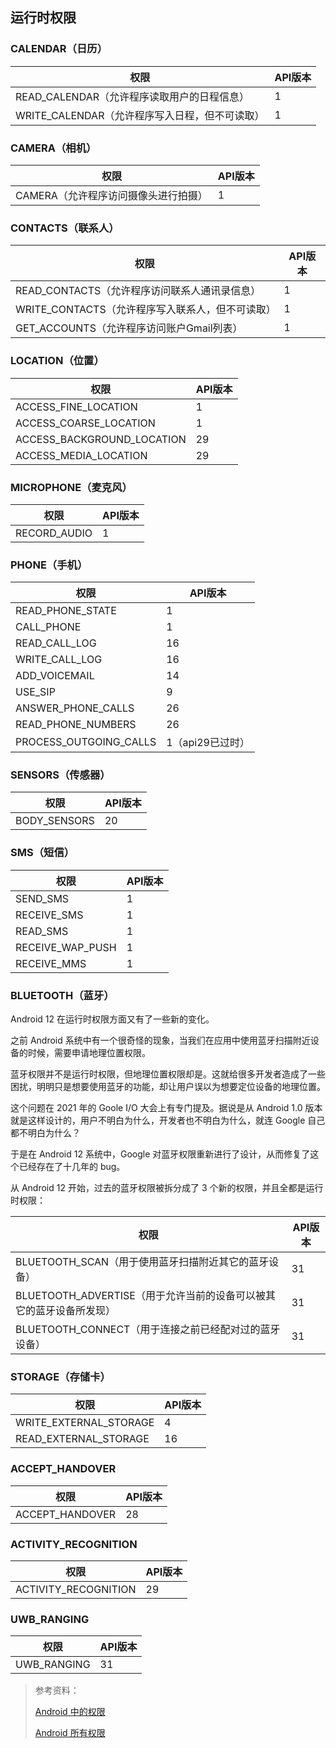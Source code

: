 ## 运行时权限

### CALENDAR（日历）

| 权限                                           | API版本 |
| ---------------------------------------------- | ------- |
| READ_CALENDAR（允许程序读取用户的日程信息）    | 1       |
| WRITE_CALENDAR（允许程序写入日程，但不可读取） | 1       |

### CAMERA（相机）

| 权限                                 | API版本 |
| ------------------------------------ | ------- |
| CAMERA（允许程序访问摄像头进行拍摄） | 1       |

### CONTACTS（联系人）

| 权限                                             | API版本 |
| ------------------------------------------------ | ------- |
| READ_CONTACTS（允许程序访问联系人通讯录信息）    | 1       |
| WRITE_CONTACTS（允许程序写入联系人，但不可读取） | 1       |
| GET_ACCOUNTS（允许程序访问账户Gmail列表）        | 1       |

### LOCATION（位置）

| 权限                       | API版本 |
| -------------------------- | ------- |
| ACCESS_FINE_LOCATION       | 1       |
| ACCESS_COARSE_LOCATION     | 1       |
| ACCESS_BACKGROUND_LOCATION | 29      |
| ACCESS_MEDIA_LOCATION      | 29      |

### MICROPHONE（麦克风）

| 权限                | API版本 |
| ------------------- | ------- |
| RECORD_AUDIO        | 1       |

### PHONE（手机）

| 权限                       | API版本 |
| -------------------------- | ------- |
| READ_PHONE_STATE           | 1       |
| CALL_PHONE                 | 1       |
| READ_CALL_LOG              | 16      |
| WRITE_CALL_LOG             | 16      |
| ADD_VOICEMAIL              | 14      |
| USE_SIP                    | 9       |
| ANSWER_PHONE_CALLS         | 26      |
| READ_PHONE_NUMBERS         | 26      |
| PROCESS_OUTGOING_CALLS     | 1（api29已过时）|

### SENSORS（传感器）

| 权限                       | API版本 |
| -------------------------- | ------- |
| BODY_SENSORS               | 20      |

### SMS（短信）

| 权限                       | API版本 |
| -------------------------- | ------- |
| SEND_SMS                   | 1       |
| RECEIVE_SMS                | 1       |
| READ_SMS                   | 1       |
| RECEIVE_WAP_PUSH           | 1       |
| RECEIVE_MMS                | 1       |

### BLUETOOTH（蓝牙）

Android 12 在运行时权限方面又有了一些新的变化。

之前 Android 系统中有一个很奇怪的现象，当我们在应用中使用蓝牙扫描附近设备的时候，需要申请地理位置权限。

蓝牙权限并不是运行时权限，但地理位置权限却是。这就给很多开发者造成了一些困扰，明明只是想要使用蓝牙的功能，却让用户误以为想要定位设备的地理位置。

这个问题在 2021 年的 Goole I/O 大会上有专门提及。据说是从 Android 1.0 版本就是这样设计的，用户不明白为什么，开发者也不明白为什么，就连 Google 自己都不明白为什么？

于是在 Android 12 系统中，Google 对蓝牙权限重新进行了设计，从而修复了这个已经存在了十几年的 bug。

从 Android 12 开始，过去的蓝牙权限被拆分成了 3 个新的权限，并且全都是运行时权限：

| 权限                                                         | API版本 |
| ------------------------------------------------------------ | ------- |
| BLUETOOTH_SCAN（用于使用蓝牙扫描附近其它的蓝牙设备）         | 31      |
| BLUETOOTH_ADVERTISE（用于允许当前的设备可以被其它的蓝牙设备所发现） | 31      |
| BLUETOOTH_CONNECT（用于连接之前已经配对过的蓝牙设备）        | 31      |

### STORAGE（存储卡）

| 权限                       | API版本 |
| -------------------------- | ------- |
| WRITE_EXTERNAL_STORAGE     | 4       |
| READ_EXTERNAL_STORAGE      | 16      |

### ACCEPT_HANDOVER

| 权限                  | API版本 |
| --------------------- | ------- |
| ACCEPT_HANDOVER       | 28      |

### ACTIVITY_RECOGNITION

| 权限                       | API版本 |
| -------------------------- | ------- |
| ACTIVITY_RECOGNITION       | 29      |

### UWB_RANGING

| 权限                       | API版本 |
| -------------------------- | ------- |
| UWB_RANGING                | 31      |                 


>
> 参考资料：
> 
> [Android 中的权限](https://developer.android.com/guide/topics/permissions/overview?hl=zh-cn)
>
> [Android 所有权限](https://blog.csdn.net/qq_33731155/article/details/86612900)